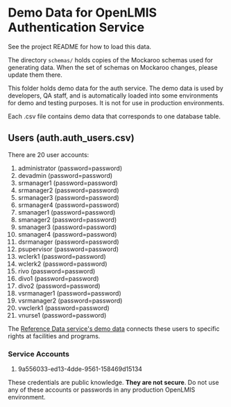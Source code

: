 # Demo Data for OpenLMIS Authentication Service

See the project README for how to load this data.

The directory `schemas/` holds copies of the Mockaroo schemas used for generating
data. When the set of schemas on Mockaroo changes, please update them there.

This folder holds demo data for the auth service. The demo data is used by developers, QA staff,
and is automatically loaded into some environments for demo and testing purposes. It is not for use
in production environments.

Each .csv file contains demo data that corresponds to one database table.

## Users (auth.auth_users.csv)
There are 20 user accounts:

1. administrator (password=password)
2. devadmin (password=password)
3. srmanager1 (password=password)
4. srmanager2 (password=password)
5. srmanager3 (password=password)
6. srmanager4 (password=password)
7. smanager1 (password=password)
8. smanager2 (password=password)
9. smanager3 (password=password)
10. smanager4 (password=password)
11. dsrmanager (password=password)
12. psupervisor (password=password)
13. wclerk1 (password=password)
14. wclerk2 (password=password)
15. rivo (password=password)
16. divo1 (password=password)
17. divo2 (password=password)
18. vsrmanager1 (password=password)
19. vsrmanager2 (password=password)
20. vwclerk1 (password=password)
21. vnurse1 (password=password)

The [Reference Data service's demo data](https://github.com/OpenLMIS/openlmis-referencedata/tree/master/demo-data)
connects these users to specific rights at facilities and programs.

### Service Accounts

1. 9a556033-ed13-4dde-9561-158469d15134

These credentials are public knowledge. **They are not secure**. Do not use any of these accounts or
passwords in any production OpenLMIS environment.
